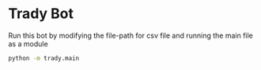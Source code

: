 # Trady Bot

Run this bot by modifying the file-path for csv file and
running the main file as a module

```bash
python -m trady.main
```
